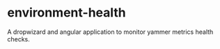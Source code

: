 environment-health
==================

A dropwizard and angular application to monitor yammer metrics health checks.